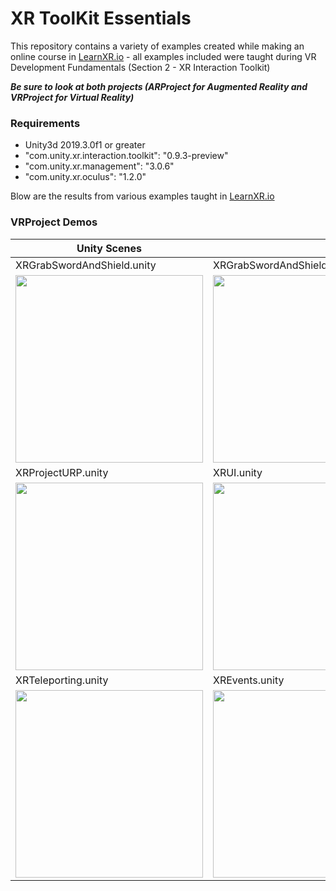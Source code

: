 # XR ToolKit Essentials
This repository contains a variety of examples created while making an online course in [LearnXR.io](https://www.learnxr.io/vr-development-for-beginners) - all examples included were taught during VR Development Fundamentals (Section 2 - XR Interaction Toolkit)

***Be sure to look at both projects (ARProject for Augmented Reality and VRProject for Virtual Reality)***

### Requirements

* Unity3d 2019.3.0f1 or greater
* "com.unity.xr.interaction.toolkit": "0.9.3-preview"
* "com.unity.xr.management": "3.0.6"
* "com.unity.xr.oculus": "1.2.0"

Blow are the results from various examples taught in [LearnXR.io](https://www.learnxr.io/vr-development-for-beginners)

### VRProject Demos

|Unity Scenes||
|---|---|
|XRGrabSwordAndShield.unity|XRGrabSwordAndShield.unity|
|<img src="https://github.com/dilmerv/XRToolKitEssentials/blob/master/docs/images/XRGrabSwordAndShield1.gif" width="300">|<img src="https://github.com/dilmerv/XRToolKitEssentials/blob/master/docs/images/XRGrabSwordAndShield2.gif" width="300">
|XRProjectURP.unity|XRUI.unity|
|<img src="https://github.com/dilmerv/XRToolKitEssentials/blob/master/docs/images/XRProjectURP.gif" width="300">|<img src="https://github.com/dilmerv/XRToolKitEssentials/blob/master/docs/images/XRUI.gif" width="300">
|XRTeleporting.unity|XREvents.unity|
|<img src="https://github.com/dilmerv/XRToolKitEssentials/blob/master/docs/images/XRTeleporting.gif" width="300">|<img src="https://github.com/dilmerv/XRToolKitEssentials/blob/master/docs/images/XREvents.gif" width="300">